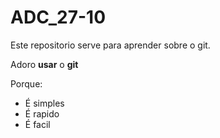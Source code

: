 # ADC_27-10

Este repositorio serve para aprender sobre o git.

Adoro __usar__ o **git**

Porque:
 - É simples
 - É rapido 
 - É facil